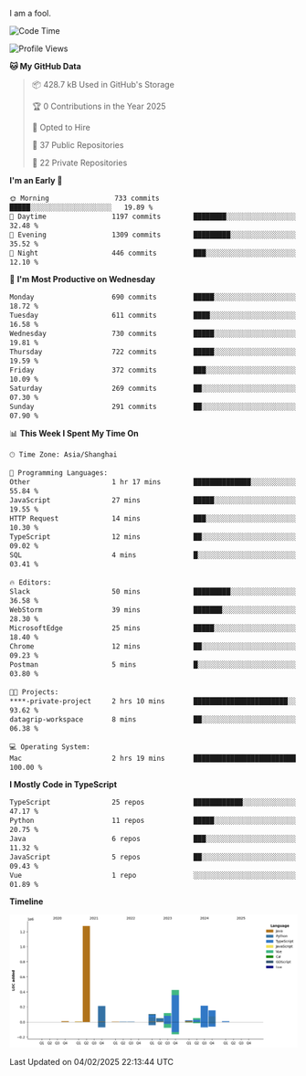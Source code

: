 I am a fool.

<!--START_SECTION:waka-->
![Code Time](http://img.shields.io/badge/Code%20Time-2%2C497%20hrs%2054%20mins-blue)

![Profile Views](http://img.shields.io/badge/Profile%20Views-1-blue)

**🐱 My GitHub Data** 

> 📦 428.7 kB Used in GitHub's Storage 
 > 
> 🏆 0 Contributions in the Year 2025
 > 
> 💼 Opted to Hire
 > 
> 📜 37 Public Repositories 
 > 
> 🔑 22 Private Repositories 
 > 
**I'm an Early 🐤** 

```text
🌞 Morning                733 commits         █████░░░░░░░░░░░░░░░░░░░░   19.89 % 
🌆 Daytime                1197 commits        ████████░░░░░░░░░░░░░░░░░   32.48 % 
🌃 Evening                1309 commits        █████████░░░░░░░░░░░░░░░░   35.52 % 
🌙 Night                  446 commits         ███░░░░░░░░░░░░░░░░░░░░░░   12.10 % 
```
📅 **I'm Most Productive on Wednesday** 

```text
Monday                   690 commits         █████░░░░░░░░░░░░░░░░░░░░   18.72 % 
Tuesday                  611 commits         ████░░░░░░░░░░░░░░░░░░░░░   16.58 % 
Wednesday                730 commits         █████░░░░░░░░░░░░░░░░░░░░   19.81 % 
Thursday                 722 commits         █████░░░░░░░░░░░░░░░░░░░░   19.59 % 
Friday                   372 commits         ███░░░░░░░░░░░░░░░░░░░░░░   10.09 % 
Saturday                 269 commits         ██░░░░░░░░░░░░░░░░░░░░░░░   07.30 % 
Sunday                   291 commits         ██░░░░░░░░░░░░░░░░░░░░░░░   07.90 % 
```


📊 **This Week I Spent My Time On** 

```text
🕑︎ Time Zone: Asia/Shanghai

💬 Programming Languages: 
Other                    1 hr 17 mins        ██████████████░░░░░░░░░░░   55.84 % 
JavaScript               27 mins             █████░░░░░░░░░░░░░░░░░░░░   19.55 % 
HTTP Request             14 mins             ███░░░░░░░░░░░░░░░░░░░░░░   10.30 % 
TypeScript               12 mins             ██░░░░░░░░░░░░░░░░░░░░░░░   09.02 % 
SQL                      4 mins              █░░░░░░░░░░░░░░░░░░░░░░░░   03.41 % 

🔥 Editors: 
Slack                    50 mins             █████████░░░░░░░░░░░░░░░░   36.58 % 
WebStorm                 39 mins             ███████░░░░░░░░░░░░░░░░░░   28.30 % 
MicrosoftEdge            25 mins             █████░░░░░░░░░░░░░░░░░░░░   18.40 % 
Chrome                   12 mins             ██░░░░░░░░░░░░░░░░░░░░░░░   09.23 % 
Postman                  5 mins              █░░░░░░░░░░░░░░░░░░░░░░░░   03.80 % 

🐱‍💻 Projects: 
****-private-project     2 hrs 10 mins       ███████████████████████░░   93.62 % 
datagrip-workspace       8 mins              ██░░░░░░░░░░░░░░░░░░░░░░░   06.38 % 

💻 Operating System: 
Mac                      2 hrs 19 mins       █████████████████████████   100.00 % 
```

**I Mostly Code in TypeScript** 

```text
TypeScript               25 repos            ████████████░░░░░░░░░░░░░   47.17 % 
Python                   11 repos            █████░░░░░░░░░░░░░░░░░░░░   20.75 % 
Java                     6 repos             ███░░░░░░░░░░░░░░░░░░░░░░   11.32 % 
JavaScript               5 repos             ██░░░░░░░░░░░░░░░░░░░░░░░   09.43 % 
Vue                      1 repo              ░░░░░░░░░░░░░░░░░░░░░░░░░   01.89 % 
```



**Timeline**

![Lines of Code chart](https://raw.githubusercontent.com/VeejaLiu/VeejaLiu/master/assets/bar_graph.png)


 Last Updated on 04/02/2025 22:13:44 UTC
<!--END_SECTION:waka-->
